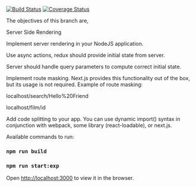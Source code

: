 [![Build Status](https://travis-ci.org/uzairpm/react-mentoring.svg?branch=task7)](https://travis-ci.org/uzairpm/react-mentoring)
[![Coverage Status](https://coveralls.io/repos/github/uzairpm/react-mentoring/badge.svg?branch=task7)](https://coveralls.io/github/uzairpm/react-mentoring?branch=task6)

The objectives of this branch are,

Server Side Rendering

Implement server rendering in your NodeJS application.

Use async actions, redux should provide initial state from server.

Server should handle query parameters to compute correct initial state.

Implement route masking. Next.js provides this functionality out of the box, but its usage is not required. Example of route masking:

localhost/search/Hello%20Friend

localhost/film/id

Add code splitting to your app. You can use dynamic import() syntax in conjunction with webpack, some library (react-loadable), or next.js.

Available commands to run:

### `npm run build`
### `npm run start:exp`

Open [http://localhost:3000](http://localhost:3000) to view it in the browser.